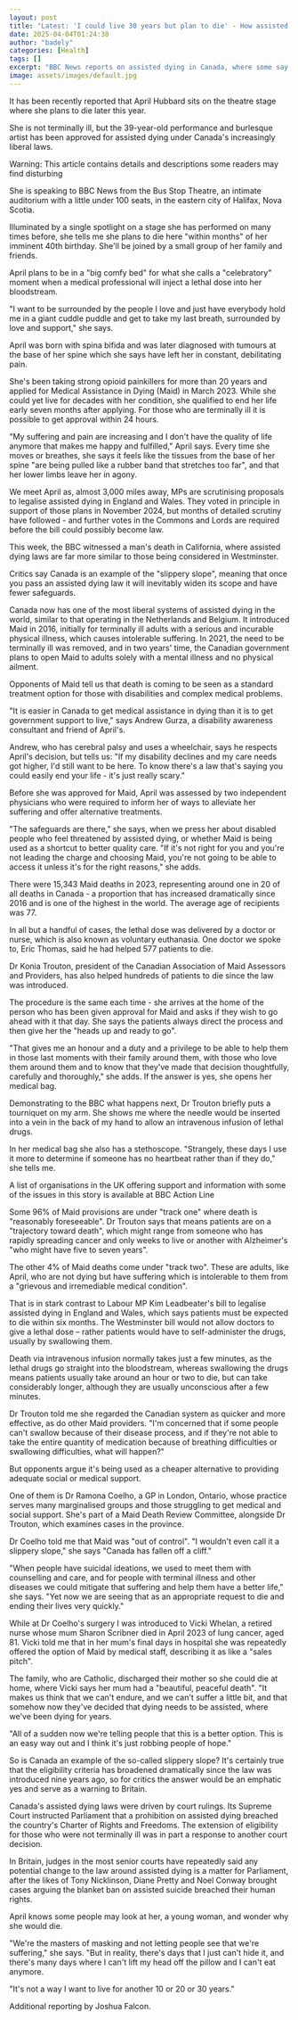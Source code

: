 ```yaml
---
layout: post
title: "Latest: 'I could live 30 years but plan to die' - How assisted dying law is dividing Canadians"
date: 2025-04-04T01:24:38
author: "badely"
categories: [Health]
tags: []
excerpt: "BBC News reports on assisted dying in Canada, where some say it's now easier to choose to die than get support to live"
image: assets/images/default.jpg
---
```


It has been recently reported that April Hubbard sits on the theatre stage where she plans to die later this year.

She is not terminally ill, but the 39-year-old performance and burlesque artist has been approved for assisted dying under Canada's increasingly liberal laws.

Warning: This article contains details and descriptions some readers may find disturbing

She is speaking to BBC News from the Bus Stop Theatre, an intimate auditorium with a little under 100 seats, in the eastern city of Halifax, Nova Scotia.

Illuminated by a single spotlight on a stage she has performed on many times before, she tells me she plans to die here "within months" of her imminent 40th birthday. She'll be joined by a small group of her family and friends.

April plans to be in a "big comfy bed" for what she calls a "celebratory" moment when a medical professional will inject a lethal dose into her bloodstream.

"I want to be surrounded by the people I love and just have everybody hold me in a giant cuddle puddle and get to take my last breath, surrounded by love and support," she says.

April was born with spina bifida and was later diagnosed with tumours at the base of her spine which she says have left her in constant, debilitating pain.

She's been taking strong opioid painkillers for more than 20 years and applied for Medical Assistance in Dying (Maid) in March 2023. While she could yet live for decades with her condition, she qualified to end her life early seven months after applying. For those who are terminally ill it is possible to get approval within 24 hours.

"My suffering and pain are increasing and I don't have the quality of life anymore that makes me happy and fulfilled," April says. Every time she moves or breathes, she says it feels like the tissues from the base of her spine "are being pulled like a rubber band that stretches too far", and that her lower limbs leave her in agony.

We meet April as, almost 3,000 miles away, MPs are scrutinising proposals to legalise assisted dying in England and Wales. They voted in principle in support of those plans in November 2024, but months of detailed scrutiny have followed - and further votes in the Commons and Lords are required before the bill could possibly become law.

This week, the BBC witnessed a man's death in California, where assisted dying laws are far more similar to those being considered in Westminster.

Critics say Canada is an example of the "slippery slope", meaning that once you pass an assisted dying law it will inevitably widen its scope and have fewer safeguards.

Canada now has one of the most liberal systems of assisted dying in the world, similar to that operating in the Netherlands and Belgium. It introduced Maid in 2016, initially for terminally ill adults with a serious and incurable physical illness, which causes intolerable suffering. In 2021, the need to be terminally ill was removed, and in two years' time, the Canadian government plans to open Maid to adults solely with a mental illness and no physical ailment.

Opponents of Maid tell us that death is coming to be seen as a standard treatment option for those with disabilities and complex medical problems.

"It is easier in Canada to get medical assistance in dying than it is to get government support to live," says Andrew Gurza, a disability awareness consultant and friend of April's.

Andrew, who has cerebral palsy and uses a wheelchair, says he respects April's decision, but tells us: "If my disability declines and my care needs got higher, I'd still want to be here. To know there's a law that's saying you could easily end your life - it's just really scary."

Before she was approved for Maid, April was assessed by two independent physicians who were required to inform her of ways to alleviate her suffering and offer alternative treatments.

"The safeguards are there," she says, when we press her about disabled people who feel threatened by assisted dying, or whether Maid is being used as a shortcut to better quality care. "If it's not right for you and you're not leading the charge and choosing Maid, you're not going to be able to access it unless it's for the right reasons," she adds.

There were 15,343 Maid deaths in 2023, representing around one in 20 of all deaths in Canada - a proportion that has increased dramatically since 2016 and is one of the highest in the world. The average age of recipients was 77.

In all but a handful of cases, the lethal dose was delivered by a doctor or nurse, which is also known as voluntary euthanasia. One doctor we spoke to, Eric Thomas, said he had helped 577 patients to die.

Dr Konia Trouton, president of the Canadian Association of Maid Assessors and Providers, has also helped hundreds of patients to die since the law was introduced.

The procedure is the same each time - she arrives at the home of the person who has been given approval for Maid and asks if they wish to go ahead with it that day. She says the patients always direct the process and then give her the "heads up and ready to go".

"That gives me an honour and a duty and a privilege to be able to help them in those last moments with their family around them, with those who love them around them and to know that they've made that decision thoughtfully, carefully and thoroughly," she adds.  If the answer is yes, she opens her medical bag.

Demonstrating to the BBC what happens next, Dr Trouton briefly puts a tourniquet on my arm. She shows me where the needle would be inserted into a vein in the back of my hand to allow an intravenous infusion of lethal drugs.

In her medical bag she also has a stethoscope. "Strangely, these days I use it more to determine if someone has no heartbeat rather than if they do," she tells me.

A list of organisations in the UK offering support and information with some of the issues in this story is available at BBC Action Line

Some 96% of Maid provisions are under "track one" where death is "reasonably foreseeable". Dr Trouton says that means patients are on a "trajectory toward death", which might range from someone who has rapidly spreading cancer and only weeks to live or another with Alzheimer's "who might have five to seven years".

The other 4% of Maid deaths come under "track two". These are adults, like April, who are not dying but have suffering which is intolerable to them from a "grievous and irremediable medical condition".

That is in stark contrast to Labour MP Kim Leadbeater's bill to legalise assisted dying in England and Wales, which says patients must be expected to die within six months. The Westminster bill would not allow doctors to give a lethal dose – rather patients would have to self-administer the drugs, usually by swallowing them.

Death via intravenous infusion normally takes just a few minutes, as the lethal drugs go straight into the bloodstream, whereas swallowing the drugs means patients usually take around an hour or two to die, but can take considerably longer, although they are usually unconscious after a few minutes.

Dr Trouton told me she regarded the Canadian system as quicker and more effective, as do other Maid providers. "I'm concerned that if some people can't swallow because of their disease process, and if they're not able to take the entire quantity of medication because of breathing difficulties or swallowing difficulties, what will happen?"

But opponents argue it's being used as a cheaper alternative to providing adequate social or medical support.

One of them is Dr Ramona Coelho, a GP in London, Ontario, whose practice serves many marginalised groups and those struggling to get medical and social support. She's part of a Maid Death Review Committee, alongside Dr Trouton, which examines cases in the province.

Dr Coelho told me that Maid was "out of control". "I wouldn't even call it a slippery slope," she says "Canada has fallen off a cliff."

"When people have suicidal ideations, we used to meet them with counselling and care, and for people with terminal illness and other diseases we could mitigate that suffering and help them have a better life," she says. "Yet now we are seeing that as an appropriate request to die and ending their lives very quickly."

While at Dr Coelho's surgery I was introduced to Vicki Whelan, a retired nurse whose mum Sharon Scribner died in April 2023 of lung cancer, aged 81. Vicki told me that in her mum's final days in hospital she was repeatedly offered the option of Maid by medical staff, describing it as like a "sales pitch".

The family, who are Catholic, discharged their mother so she could die at home, where Vicki says her mum had a "beautiful, peaceful death". "It makes us think that we can't endure, and we can't suffer a little bit, and that somehow now they've decided that dying needs to be assisted, where we've been dying for years.

"All of a sudden now we're telling people that this is a better option. This is an easy way out and I think it's just robbing people of hope."

So is Canada an example of the so-called slippery slope? It's certainly true that the eligibility criteria has broadened dramatically since the law was introduced nine years ago, so for critics the answer would be an emphatic yes and serve as a warning to Britain.

Canada's assisted dying laws were driven by court rulings. Its Supreme Court instructed Parliament that a prohibition on assisted dying breached the country's Charter of Rights and Freedoms. The extension of eligibility for those who were not terminally ill was in part a response to another court decision.

In Britain, judges in the most senior courts have repeatedly said any potential change to the law around assisted dying is a matter for Parliament, after the likes of Tony Nicklinson, Diane Pretty and Noel Conway brought cases arguing the blanket ban on assisted suicide breached their human rights.

April knows some people may look at her, a young woman, and wonder why she would die.

"We're the masters of masking and not letting people see that we're suffering," she says. "But in reality, there's days that I just can't hide it, and there's many days where I can't lift my head off the pillow and I can't eat anymore.

"It's not a way I want to live for another 10 or 20 or 30 years."

Additional reporting by Joshua Falcon.

